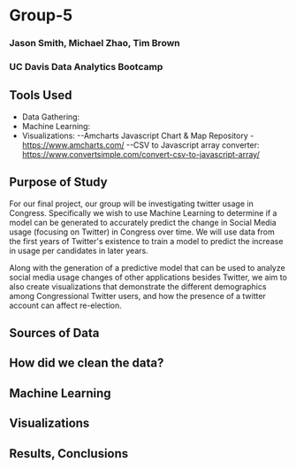 # Group-5

### Jason Smith, Michael Zhao, Tim Brown
### UC Davis Data Analytics Bootcamp

## Tools Used
- Data Gathering:
- Machine Learning:
- Visualizations:
 --Amcharts Javascript Chart & Map Repository - https://www.amcharts.com/
 --CSV to Javascript array converter: https://www.convertsimple.com/convert-csv-to-javascript-array/

## Purpose of Study
For our final project, our group will be investigating twitter usage in Congress. Specifically we wish to use Machine Learning to determine if a model can be generated to accurately predict the change in Social Media usage (focusing on Twitter) in Congress over time. We will use data from the first years of Twitter's existence to train a model to predict the increase in usage per candidates in later years. 

Along with the generation of a predictive model that can be used to analyze social media usage changes of other applications besides Twitter, we aim to also create visualizations that demonstrate the different demographics among Congressional Twitter users, and how the presence of a twitter account can affect re-election. 

## Sources of Data

## How did we clean the data?

## Machine Learning

## Visualizations

## Results, Conclusions
